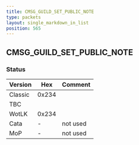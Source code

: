 ```yaml
---
title: CMSG_GUILD_SET_PUBLIC_NOTE
type: packets
layout: single_markdown_in_list
position: 565
---
```


## CMSG_GUILD_SET_PUBLIC_NOTE

### Status

Version    | Hex        | Comment
---------- | ---------- | ---------- 
Classic    | 0x234      | 
TBC        |            | 
WotLK      | 0x234      | 
Cata       | -          | not used
MoP        | -          | not used
